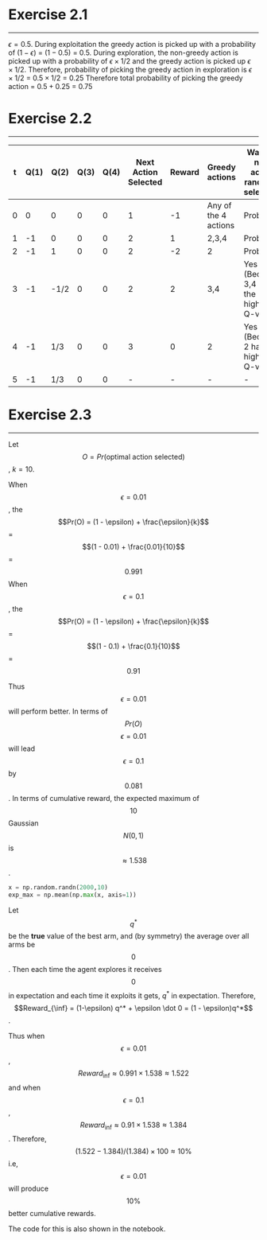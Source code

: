 # Exercise 2.1
---

$\epsilon=0.5$.
During exploitation the greedy action is picked up with a probability of $(1-\epsilon)$ = $(1-0.5)$ = $0.5$.
During exploration, the non-greedy action is picked up with a probability of $\epsilon \times 1/2$ and the greedy action is picked up $\epsilon \times 1/2$. Therefore, probability of picking the greedy action in exploration is $\epsilon \times 1/2$ = $0.5 \times 1/2$ = $0.25$
Therefore total probability of picking the greedy action = $0.5 + 0.25$ = $0.75$


# Exercise 2.2
---

| t | Q(1) | Q(2) | Q(3) | Q(4) | Next Action Selected | Reward | Greedy actions       | Was the next action randomly selected?    |
|---|------|------|------|------|----------------------|--------|----------------------|-------------------------------------------|
| 0 | 0    | 0    | 0    | 0    | 1                    | -1     | Any of the 4 actions | Probably                                  |
| 1 | -1   | 0    | 0    | 0    | 2                    | 1      | 2,3,4                | Probably                                  |
| 2 | -1   | 1    | 0    | 0    | 2                    | -2     | 2                    | Probably                                  |
| 3 | -1   | -1/2 | 0    | 0    | 2                    | 2      | 3,4                  | Yes (Because 3,4 had the highest Q-value) |
| 4 | -1   | 1/3  | 0    | 0    | 3                    | 0      | 2                    | Yes (Because 2 had the highest Q-value)   |
| 5 | -1   | 1/3  | 0    | 0    | -                    | -      | -                    | -                                         |


# Exercise 2.3
---

Let $$O = Pr(\text{optimal action selected})$$, $k=10$. 

When $$\epsilon = 0.01$$, the $$Pr(O) = (1 - \epsilon) + \frac{\epsilon}{k}$$ = $$(1 - 0.01) + \frac{0.01}{10}$$ = $$0.991$$
When $$\epsilon = 0.1$$, the $$Pr(O) = (1 - \epsilon) + \frac{\epsilon}{k}$$ = $$(1 - 0.1) + \frac{0.1}{10}$$ = $$0.91$$

Thus $$\epsilon=0.01$$ will perform better. 
In terms of $$Pr(O)$$ $$\epsilon=0.01$$ will lead $$\epsilon=0.1$$ by $$0.081$$. 
In terms of cumulative reward, 
the expected maximum of $$10$$ Gaussian $$N(0,1)$$ is $$\approx 1.538$$.
```python
x = np.random.randn(2000,10)
exp_max = np.mean(np.max(x, axis=1))
```
Let $$q^{*}$$ be the **true** value of the best arm, and (by symmetry) the average over all arms be $$0$$. Then each time the agent
explores it receives $$0$$ in expectation and each time it exploits it gets, $q^*$ in expectation. Therefore,
$$Reward_{\inf} = (1-\epsilon) q^* + \epsilon \dot 0 = (1 - \epsilon)q^*$$.

Thus when $$\epsilon = 0.01$$, $$Reward_{\inf} \approx 0.991 \times 1.538 \approx 1.522$$ and when $$\epsilon=0.1$$,  $$Reward_{\inf} \approx 0.91 \times 1.538 \approx 1.384$$. Therefore,
$$(1.522 - 1.384) / (1.384) \times 100 \approx 10\%$$ i.e, $$\epsilon=0.01$$ will produce $$10\%$$ better cumulative rewards.

The code for this is also shown in the notebook.